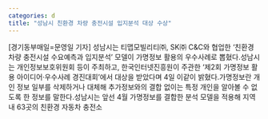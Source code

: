 ```yaml
---
categories: d
title: "성남시 친환경 차량 충전시설 입지분석 대상 수상"
---
```

[경기동부매일=문영일 기자] 성남시는 티맵모빌리티㈜, SK㈜ C&C와 협업한 ‘친환경 차량 충전시설 수요예측과 입지분석’ 모델이 가명정보 활용의 우수사례로 뽑혔다.성남시는 개인정보보호위원회 등이 주최하고, 한국인터넷진흥원이 주관한 ‘제2회 가명정보 활용 아이디어·우수사례 경진대회’에서 대상을 받았다며 4일 이같이 밝혔다.가명정보란 개인 정보 일부를 삭제하거나 대체해 추가정보와의 결합 없이는 특정 개인을 알아볼 수 없도록 한 정보를 말한다.성남시는 앞선 4월 가명정보를 결합한 분석 모델을 적용해 지역 내 63곳의 친환경 자동차 충전소